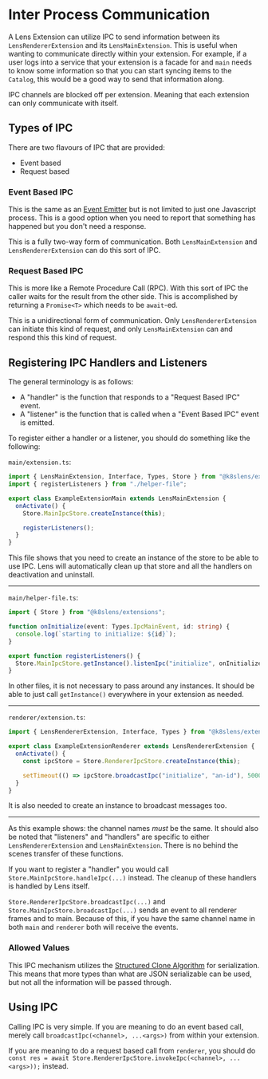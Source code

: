# Inter Process Communication

A Lens Extension can utilize IPC to send information between its `LensRendererExtension` and its `LensMainExtension`.
This is useful when wanting to communicate directly within your extension.
For example, if a user logs into a service that your extension is a facade for and `main` needs to know some information so that you can start syncing items to the `Catalog`, this would be a good way to send that information along.

IPC channels are blocked off per extension.
Meaning that each extension can only communicate with itself.

## Types of IPC

There are two flavours of IPC that are provided:

- Event based
- Request based

### Event Based IPC

This is the same as an [Event Emitter](https://nodejs.org/api/events.html#events_class_eventemitter) but is not limited to just one Javascript process.
This is a good option when you need to report that something has happened but you don't need a response.

This is a fully two-way form of communication.
Both `LensMainExtension` and `LensRendererExtension` can do this sort of IPC.

### Request Based IPC

This is more like a Remote Procedure Call (RPC).
With this sort of IPC the caller waits for the result from the other side.
This is accomplished by returning a `Promise<T>` which needs to be `await`-ed.

This is a unidirectional form of communication.
Only `LensRendererExtension` can initiate this kind of request, and only `LensMainExtension` can and respond this this kind of request.

## Registering IPC Handlers and Listeners

The general terminology is as follows:

- A "handler" is the function that responds to a "Request Based IPC" event.
- A "listener" is the function that is called when a "Event Based IPC" event is emitted.

To register either a handler or a listener, you should do something like the following:

`main/extension.ts`:
```typescript
import { LensMainExtension, Interface, Types, Store } from "@k8slens/extensions";
import { registerListeners } from "./helper-file";

export class ExampleExtensionMain extends LensMainExtension {
  onActivate() {
    Store.MainIpcStore.createInstance(this);

    registerListeners();
  }
}
```

This file shows that you need to create an instance of the store to be able to use IPC.
Lens will automatically clean up that store and all the handlers on deactivation and uninstall.

---

`main/helper-file.ts`:
```typescript
import { Store } from "@k8slens/extensions";

function onInitialize(event: Types.IpcMainEvent, id: string) {
  console.log(`starting to initialize: ${id}`);
}

export function registerListeners() {
  Store.MainIpcStore.getInstance().listenIpc("initialize", onInitialize);
}
```

In other files, it is not necessary to pass around any instances.
It should be able to just call `getInstance()` everywhere in your extension as needed.

---

`renderer/extension.ts`:
```typescript
import { LensRendererExtension, Interface, Types } from "@k8slens/extensions";

export class ExampleExtensionRenderer extends LensRendererExtension {
  onActivate() {
    const ipcStore = Store.RendererIpcStore.createInstance(this);

    setTimeout(() => ipcStore.broadcastIpc("initialize", "an-id"), 5000);
  }
}
```

It is also needed to create an instance to broadcast messages too.

---

As this example shows: the channel names *must* be the same.
It should also be noted that "listeners" and "handlers" are specific to either `LensRendererExtension` and `LensMainExtension`.
There is no behind the scenes transfer of these functions.

If you want to register a "handler" you would call `Store.MainIpcStore.handleIpc(...)` instead.
The cleanup of these handlers is handled by Lens itself.

`Store.RendererIpcStore.broadcastIpc(...)` and `Store.MainIpcStore.broadcastIpc(...)` sends an event to all renderer frames and to main.
Because of this, if you have the same channel name in both `main` and `renderer` both will receive the events.

### Allowed Values

This IPC mechanism utilizes the [Structured Clone Algorithm](developer.mozilla.org/en-US/docs/Web/API/Web_Workers_API/Structured_clone_algorithm) for serialization.
This means that more types than what are JSON serializable can be used, but not all the information will be passed through.

## Using IPC

Calling IPC is very simple.
If you are meaning to do an event based call, merely call `broadcastIpc(<channel>, ...<args>)` from within your extension.

If you are meaning to do a request based call from `renderer`, you should do `const res = await Store.RendererIpcStore.invokeIpc(<channel>, ...<args>));` instead.
